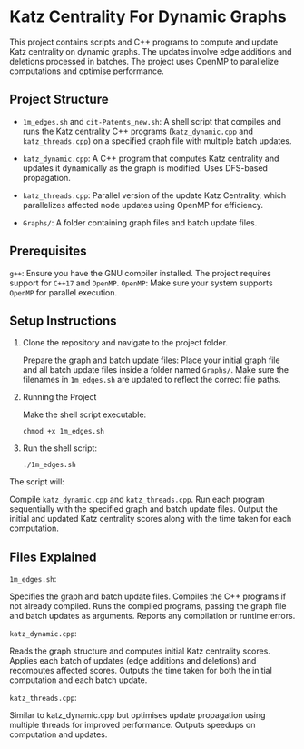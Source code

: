 # Katz Centrality For Dynamic Graphs

This project contains scripts and C++ programs to compute and update Katz centrality on dynamic graphs. The updates involve edge additions and deletions processed in batches. The project uses OpenMP to parallelize computations and optimise performance.

## Project Structure

- ``1m_edges.sh`` and ``cit-Patents_new.sh``: A shell script that compiles and runs the Katz centrality C++ programs (`katz_dynamic.cpp` and `katz_threads.cpp`) on a specified graph file with multiple batch updates.

- ``katz_dynamic.cpp``: A C++ program that computes Katz centrality and updates it dynamically as the graph is modified. Uses DFS-based propagation.

- ``katz_threads.cpp``: Parallel version of the update Katz Centrality, which parallelizes affected node updates using OpenMP for efficiency.

- ``Graphs/``: A folder containing graph files and batch update files.

## Prerequisites
``g++``: Ensure you have the GNU compiler installed. The project requires support for `C++17` and `OpenMP`.
`OpenMP`: Make sure your system supports `OpenMP` for parallel execution.

## Setup Instructions

1. Clone the repository and navigate to the project folder.

    Prepare the graph and batch update files:
    Place your initial graph file and all batch update files inside a folder named `Graphs/`.
    Make sure the filenames in `1m_edges.sh` are updated to reflect the correct file paths.

2. Running the Project

    Make the shell script executable:
    ```shell
    chmod +x 1m_edges.sh
    ```

3. Run the shell script:
    ```shell 
    ./1m_edges.sh
    ```

The script will:

Compile `katz_dynamic.cpp` and `katz_threads.cpp`.
Run each program sequentially with the specified graph and batch update files.
Output the initial and updated Katz centrality scores along with the time taken for each computation.

## Files Explained

`1m_edges.sh`:

Specifies the graph and batch update files.
Compiles the C++ programs if not already compiled.
Runs the compiled programs, passing the graph file and batch updates as arguments.
Reports any compilation or runtime errors.

``katz_dynamic.cpp``:

Reads the graph structure and computes initial Katz centrality scores.
Applies each batch of updates (edge additions and deletions) and recomputes affected scores.
Outputs the time taken for both the initial computation and each batch update.

`katz_threads.cpp`:

Similar to katz_dynamic.cpp but optimises update propagation using multiple threads for improved performance.
Outputs speedups on computation and updates.
